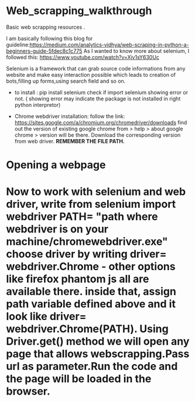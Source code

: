 # Web_scrapping_walkthrough
Basic web scrapping resources .

I am basically following this blog for guideline:https://medium.com/analytics-vidhya/web-scraping-in-python-a-beginners-guide-5fdec8c1c775
As I wanted to know more about selenium, I followed this: https://www.youtube.com/watch?v=Xjv1sY630Uc



Selenium is a framework that can grab source code informations from any website and make easy interaction possible which leads to creation of bots,filling up forms,using search field and so on.

* to install : pip install selenium
  check if import selenium showing error or not. ( showing error may indicate the package is not installed in right python interpretor)

* Chrome webdriver installation:
  follow the link: https://sites.google.com/a/chromium.org/chromedriver/downloads
  find out the version of existing google chrome from > help > about google chrome > version will be there.
  Download the corresponding version from web driver.
  **REMEMBER THE FILE PATH.**
  
<h1> Opening a webpage <h1>
  
  Now to work with selenium and web driver, write 
  from selenium import webdriver
  PATH= "path where webdriver is on your machine/chromewebdriver.exe"
  choose driver by writing driver= webdriver.Chrome - other options like firefox phantom js all are available there.
  inside that, assign path variable defined above and it look like driver= webdriver.Chrome(PATH).
  Using Driver.get() method we will open any page that allows webscrapping.Pass url as parameter.Run the code and the page will be loaded in the browser.
  


